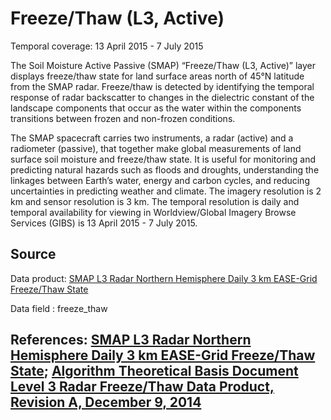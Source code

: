 # Freeze/Thaw (L3, Active)
Temporal coverage: 13 April 2015 - 7 July 2015

The Soil Moisture Active Passive (SMAP) “Freeze/Thaw (L3, Active)” layer displays freeze/thaw state for land surface areas north of 45°N latitude from the SMAP radar. Freeze/thaw is detected by identifying the temporal response of radar backscatter to changes in the dielectric constant of the landscape components that occur as the water within the components transitions between frozen and non-frozen conditions.

The SMAP spacecraft carries two instruments, a radar (active) and a radiometer (passive), that together make global measurements of land surface soil moisture and freeze/thaw state. It is useful for monitoring and predicting natural hazards such as floods and droughts, understanding the linkages between Earth’s water, energy and carbon cycles, and reducing uncertainties in predicting weather and climate. The imagery resolution is 2 km and sensor resolution is 3 km. The temporal resolution is daily and temporal availability for viewing in Worldview/Global Imagery Browse Services (GIBS) is 13 April 2015 - 7 July 2015.

## Source
Data product: [SMAP L3 Radar Northern Hemisphere Daily 3 km EASE-Grid Freeze/Thaw State](http://nsidc.org/data/spl3fta/)

Data field : freeze_thaw

## References: [SMAP L3 Radar Northern Hemisphere Daily 3 km EASE-Grid Freeze/Thaw State](http://nsidc.org/data/spl3fta/); [Algorithm Theoretical Basis Document Level 3 Radar Freeze/Thaw Data Product, Revision A, December 9, 2014](https://nsidc.org/sites/nsidc.org/files/files/274_L3_FT_A_RevA_web.pdf)  
